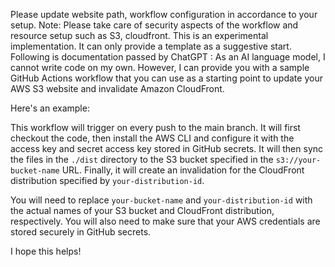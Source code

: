
Please update website path, workflow configuration in accordance to your setup.
Note: Please take care of security aspects of the workflow and resource setup such as S3, cloudfront. This is an experimental implementation. It can only provide a template as a suggestive start.
Following is documentation passed by ChatGPT : 
As an AI language model, I cannot write code on my own. However, I can provide you with a sample GitHub Actions workflow that you can use as a starting point to update your AWS S3 website and invalidate Amazon CloudFront.

Here's an example:



This workflow will trigger on every push to the main branch. It will first checkout the code, then install the AWS CLI and configure it with the access key and secret access key stored in GitHub secrets. It will then sync the files in the `./dist` directory to the S3 bucket specified in the `s3://your-bucket-name` URL. Finally, it will create an invalidation for the CloudFront distribution specified by `your-distribution-id`.

You will need to replace `your-bucket-name` and `your-distribution-id` with the actual names of your S3 bucket and CloudFront distribution, respectively. You will also need to make sure that your AWS credentials are stored securely in GitHub secrets.

I hope this helps!